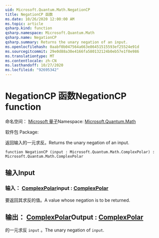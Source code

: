 ```yaml
---
uid: Microsoft.Quantum.Math.NegationCP
title: NegationCP 函数
ms.date: 10/26/2020 12:00:00 AM
ms.topic: article
qsharp.kind: function
qsharp.namespace: Microsoft.Quantum.Math
qsharp.name: NegationCP
qsharp.summary: Returns the unary negation of an input.
ms.openlocfilehash: 0aabf0b047564a663e86451515593ef25524e91d
ms.sourcegitcommit: 29e0d88a30e4166fa580132124b0eb57e1f0e986
ms.translationtype: MT
ms.contentlocale: zh-CN
ms.lasthandoff: 10/27/2020
ms.locfileid: "92695342"
---
```

# <a name="negationcp-function"></a><span data-ttu-id="0232b-102">NegationCP 函数</span><span class="sxs-lookup"><span data-stu-id="0232b-102">NegationCP function</span></span>

<span data-ttu-id="0232b-103">命名空间： [Microsoft 量子](xref:Microsoft.Quantum.Math)</span><span class="sxs-lookup"><span data-stu-id="0232b-103">Namespace: [Microsoft.Quantum.Math](xref:Microsoft.Quantum.Math)</span></span>

<span data-ttu-id="0232b-104">软件包 [](https://nuget.org/packages/)</span><span class="sxs-lookup"><span data-stu-id="0232b-104">Package: [](https://nuget.org/packages/)</span></span>


<span data-ttu-id="0232b-105">返回输入的一元求反。</span><span class="sxs-lookup"><span data-stu-id="0232b-105">Returns the unary negation of an input.</span></span>

```qsharp
function NegationCP (input : Microsoft.Quantum.Math.ComplexPolar) : Microsoft.Quantum.Math.ComplexPolar
```


## <a name="input"></a><span data-ttu-id="0232b-106">输入</span><span class="sxs-lookup"><span data-stu-id="0232b-106">Input</span></span>

### <a name="input--complexpolar"></a><span data-ttu-id="0232b-107">输入： [ComplexPolar](xref:Microsoft.Quantum.Math.ComplexPolar)</span><span class="sxs-lookup"><span data-stu-id="0232b-107">input : [ComplexPolar](xref:Microsoft.Quantum.Math.ComplexPolar)</span></span>

<span data-ttu-id="0232b-108">要返回其求反的值。</span><span class="sxs-lookup"><span data-stu-id="0232b-108">A value whose negation is to be returned.</span></span>



## <a name="output--complexpolar"></a><span data-ttu-id="0232b-109">输出： [ComplexPolar](xref:Microsoft.Quantum.Math.ComplexPolar)</span><span class="sxs-lookup"><span data-stu-id="0232b-109">Output : [ComplexPolar](xref:Microsoft.Quantum.Math.ComplexPolar)</span></span>

<span data-ttu-id="0232b-110">的一元求反 `input` 。</span><span class="sxs-lookup"><span data-stu-id="0232b-110">The unary negation of `input`.</span></span>